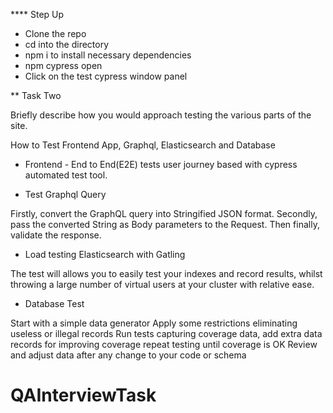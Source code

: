 
**** Step Up

* Clone the repo
* cd into the directory
* npm i to install necessary dependencies
* npm cypress open
* Click on the test cypress window panel 



** Task Two

Briefly describe how you would approach testing the various parts of the site.


How to Test Frontend App, Graphql, Elasticsearch and Database

* Frontend - End to End(E2E) tests user journey based with cypress automated test tool.

* Test Graphql Query

Firstly, convert the GraphQL query into Stringified JSON format.
Secondly, pass the converted String as Body parameters to the Request.
Then finally, validate the response.

* Load testing Elasticsearch with Gatling

The test will allows you to easily test your indexes and record results, whilst throwing a large number of virtual users at your cluster with relative ease.

* Database Test

Start with a simple  data generator
Apply some restrictions eliminating useless or illegal records
Run tests capturing coverage data, add extra data records for improving coverage repeat testing until coverage is OK
Review and adjust data after any change to your code or schema

# QAInterviewTask
